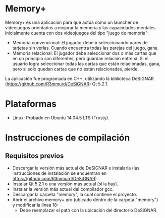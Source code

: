 # Memory+
Memory+ es una aplicación para que actúa como un launcher de videojuegos orientados a mejorar la memoria y las capacidades mentales. Inicialmente cuenta con dos videojuegos del tipo "juego de memoria":

- Memoria convencional: El jugador debe ir seleccionando pares de tarjetas sin verlas. Cuando encuentra todas las parejas del juego, gana.
- Memoria relacional: El jugador debe seleccionar dos o más cartas que en un principio son diferentes, pero guardan relación entre sí. Si el usuario logra seleccionar todas las cartas que están relacionadas, gana, pero si solo quedan cartas que no están relacionadas, pierde.

La aplicación fue programada en C++, utilizando la biblioteca DeSiGNAR (https://github.com/R3mmurd/DeSiGNAR) Qt 5.2.1.

# Plataformas
- Linux: Probado en Ubuntu 14.04.5 LTS (Trusty).

# Instrucciones de compilación

## Requisitos previos
- Descargar la versión más actual de DeSiGNAR e instalarla (las instrucciones de instalación se encuentran en https://github.com/R3mmurd/DeSiGNAR).
- Instalar Qt 5.2.1 o una versión más actual (si la hay).
- Instalar la versión más actual del compilador gcc.
- Descargar la carpeta "memory", la cual contiene el proyecto.
- Abrir el archivo memory+.pro (ubicado dentro de la carpeta "memory") y modificar la línea 18:
  - Debe reemplazar el path con la ubicación del directorio DeSiGNAR.
